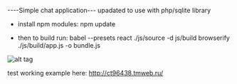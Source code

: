 ----Simple chat application---
upadated to use with php/sqlite library

- install npm modules:
npm update

- then to build run:
babel --presets react ./js/source -d js/build
browserify ./js/build/app.js -o bundle.js

![alt tag](https://yadi.sk/d/y-_VddZx3J5PgF)

test working example here: http://ct96438.tmweb.ru/
